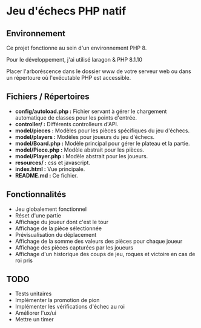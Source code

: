 # Jeu d'échecs PHP natif

## Environnement

Ce projet fonctionne au sein d'un environnement PHP 8.

Pour le développement, j'ai utilisé laragon & PHP 8.1.10

Placer l'arboréscence dans le dossier www de votre serveur web ou dans un répertoure où l'exécutable PHP est accessible.


## Fichiers / Répertoires

* **config/autoload.php :** Fichier servant à gérer le chargement automatique de classes pour les points d'entrée.
* **controller/ :** Différents controlleurs d'API.
* **model/pieces :** Modèles pour les pièces spécifiques du jeu d'échecs.
* **model/players :** Modèles pour joueurs du jeu d'échecs.
* **model/Board.php :** Modèle principal pour gérer le plateau et la partie.
* **model/Piece.php :** Modèle abstrait pour les pièces. 
* **model/Player.php :** Modèle abstrait pour les joueurs. 
* **resources/ :** css et javascript. 
* **index.html :** Vue principale. 
* **README.md :** Ce fichier. 

## Fonctionnalités

* Jeu globalement fonctionnel
* Réset d'une partie
* Affichage du joueur dont c'est le tour
* Affichage de la pièce sélectionnée
* Prévisualisation du déplacement
* Affichage de la somme des valeurs des pièces pour chaque joueur
* Affichage des pièces capturées par les joueurs
* Affichage d'un historique des coups de jeu, roques et victoire en cas de roi pris

## TODO

* Tests unitaires
* Implémenter la promotion de pion
* Implémenter les vérifications d'échec au roi
* Améliorer l'ux/ui
* Mettre un timer